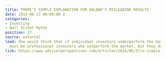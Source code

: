 ```yaml
---
title: THERE’S SIMPLE EXPLANATION FOR DALBAR’S MISLEADING RESULTS
date: 2015-06-17 00:00:00 Z
categories:
- Investing
- Wall Street Myths
position: 27
source: external
lead: One would think that if individual investors underperform the market, then it
  must be professional investors who outperform the market. But they don’t.
link: https://www.advisorperspectives.com/articles/2014/06/17/a-simple-explanation-for-dalbar-s-misleading-results
---
```



